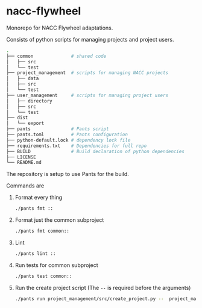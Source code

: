 # nacc-flywheel

Monorepo for NACC Flywheel adaptations.

Consists of python scripts for managing projects and project users.


```bash
.
├── common              # shared code
│   ├── src
│   └── test
├── project_management  # scripts for managing NACC projects
│   ├── data
│   ├── src
│   └── test
├── user_management     # scripts for managing project users
│   ├── directory
│   ├── src
│   └── test
├── dist
│   └── export
├── pants               # Pants script
├── pants.toml          # Pants configuration
├── python-default.lock # dependency lock file
├── requirements.txt    # Dependencies for full repo
├── BUILD               # Build declaration of python dependencies
├── LICENSE
└── README.md
```

The repository is setup to use Pants for the build.

Commands are
1. Format every thing
    ```bash
    ./pants fmt ::
    ```
2. Format just the common subproject
    ```bash
    ./pants fmt common::
    ```
3. Lint
    ```bash
    ./pants lint ::
    ```
4. Run tests for common subproject
    ```bash
    ./pants test common::
    ```
5. Run the create project script (The `--` is required before the arguments)
    ```bash
    ./pants run project_management/src/create_project.py --  project_management/data/test-project.yaml
    ```